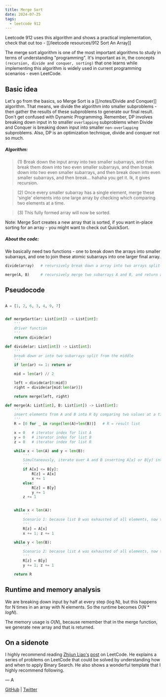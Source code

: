 ```yaml
---
title: Merge Sort
date: 2024-07-25
tags:
  - leetcode 912
---
```


Leetcode 912 uses this algorithm and shows a practical implementation, check that out too - [[/leetcode resources/912 Sort An Array]]

The merge sort algorithm is one of the most important algorithms to study in terms of understanding "programming". It's important as in, the concepts `(recursion, divide and conquer, sorting)` that one learns while implementing this algorithm is widely used in current programming scenarios - even LeetCode.

## Basic idea

Let's go from the basics, so Merge Sort is a [[/notes/Divide and Conquer]] algorithm. That means, we divide the algorithm into smaller subproblems - then gather the results of these subproblems to generate our final result. Don't get confused with Dynamic Programming. Remember, DP involves breaking down input in to smaller `overlapping` subproblems when Divide and Conquer is breaking down input into smaller `non-overlapping` subproblems. Also, DP is an optimization technique, divide and conquer not so much.

##### Algorithm:

> (1) Break down the input array into two smaller subarrays, and then break them down into two even smaller subarrays, and then break down into two even smaller subarrays, and then break down into even smaller subarrays, and then break... hahaha you get it. Ik, it gives recursion.

> (2) Once every smaller subarray has a single element, merge these 'single' elements into one large array by checking which comparing two elements at a time.

> (3) This fully formed array will now be sorted.

Note: Merge Sort creates a new array that is sorted, if you want in-place sorting for an array - you might want to check out QuickSort.

##### About the code:

We basically need two functions - one to break down the arrays into smaller subarrays, and one to join these atomic subarrays into one larger final array.

```python
divide(array)   # recursively break down a array into two arrays split from the middle, and then pass them to the merge(A, B) function

merge(A, B)     # recursively merge two subarrays A and B, and return a larger array R
```

## Pseudocode

```python

A = [1, 2, 6, 3, 4, 9, 7]


def mergeSort(ar: List[int]) -> List[int]:
    '''
    driver function
    '''
    return divide(ar)

def divide(ar: List[int]) -> List[int]:
    '''
    break down ar into two subarrays split from the middle
    '''
    if len(ar) <= 1: return ar

    mid = len(ar) // 2

    left = divide(ar[0:mid])
    right = divide(ar[mid:len(ar)])

    return merge(left, right)

def merge(A: List[int], B: List[int]) -> List[int]:
    '''
    insert elements from A and B into R by comparing two values at a time
    '''
    R = [0 for _ in range(len(A)+len(B))]   # R = result list

    x = 0   # iterator index for list A
    y = 0   # iterator index for list B
    z = 0   # iterator index for list R

    while x < len(A) and y < len(B):
        '''
        Simultaneously, iterate over A and B inserting A[x] or B[y] into R
        '''
        if A[x] <= B[y]:
            R[z] = A[x]
            x += 1
        else:
            R[z] = B[y]
            y += 1
        z += 1


    while x < len(A):
        '''
        Scenario 1: because list B was exhausted of all elements, now there are some elements remaining in list A
        '''
        R[z] = A[x]
        x += 1; z += 1

    while y < len(B):
        '''
        Scenario 2: because list A was exhausted of all elements, now there are some elements remaining in list B
        '''
        R[z] = B[y]
        y += 1; z += 1

    return R

```

## Runtime and memory analysis

We are breaking down input by half at every step (log N), but this happens for N times in an array with N elements. So the runtime becomes $O (N * logN)$.

The memory usage is $O(N)$, because remember that in the merge function, we generate new array and that is returned.

## On a sidenote

I highly recommend reading [Zhijun Liao's](https://leetcode.com/u/zhijun_liao/) [post](https://leetcode.com/problems/minimum-number-of-days-to-make-m-bouquets/solutions/769703/python-clear-explanation-powerful-ultimate-binary-search-template-solved-many-problems/) on LeetCode.
He explains a series of problems on LeetCode that could be solved by understanding how and when to apply Binary Search. He also shows a wonderful template that I highly recommend following.

— A

[GitHub](https://github.com/athkdev) | [Twitter](https://twitter.com/athkdev)
